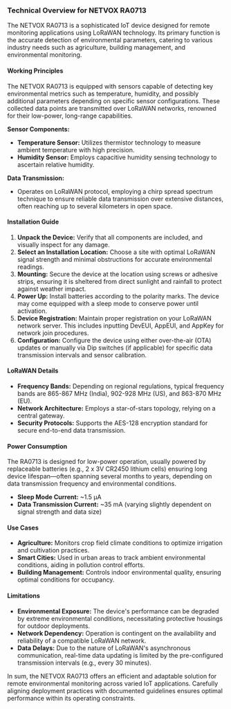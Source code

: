 ### Technical Overview for NETVOX RA0713

The NETVOX RA0713 is a sophisticated IoT device designed for remote monitoring applications using LoRaWAN technology. Its primary function is the accurate detection of environmental parameters, catering to various industry needs such as agriculture, building management, and environmental monitoring.

#### Working Principles
The NETVOX RA0713 is equipped with sensors capable of detecting key environmental metrics such as temperature, humidity, and possibly additional parameters depending on specific sensor configurations. These collected data points are transmitted over LoRaWAN networks, renowned for their low-power, long-range capabilities.

**Sensor Components:**
- **Temperature Sensor:** Utilizes thermistor technology to measure ambient temperature with high precision.
- **Humidity Sensor:** Employs capacitive humidity sensing technology to ascertain relative humidity.

**Data Transmission:**
- Operates on LoRaWAN protocol, employing a chirp spread spectrum technique to ensure reliable data transmission over extensive distances, often reaching up to several kilometers in open space.

#### Installation Guide
1. **Unpack the Device:** Verify that all components are included, and visually inspect for any damage.
2. **Select an Installation Location:** Choose a site with optimal LoRaWAN signal strength and minimal obstructions for accurate environmental readings.
3. **Mounting:** Secure the device at the location using screws or adhesive strips, ensuring it is sheltered from direct sunlight and rainfall to protect against weather impact.
4. **Power Up:** Install batteries according to the polarity marks. The device may come equipped with a sleep mode to conserve power until activation.
5. **Device Registration:** Maintain proper registration on your LoRaWAN network server. This includes inputting DevEUI, AppEUI, and AppKey for network join procedures.
6. **Configuration:** Configure the device using either over-the-air (OTA) updates or manually via Dip switches (if applicable) for specific data transmission intervals and sensor calibration.

#### LoRaWAN Details
- **Frequency Bands:** Depending on regional regulations, typical frequency bands are 865-867 MHz (India), 902-928 MHz (US), and 863-870 MHz (EU).
- **Network Architecture:** Employs a star-of-stars topology, relying on a central gateway.
- **Security Protocols:** Supports the AES-128 encryption standard for secure end-to-end data transmission.

#### Power Consumption
The RA0713 is designed for low-power operation, usually powered by replaceable batteries (e.g., 2 x 3V CR2450 lithium cells) ensuring long device lifespan—often spanning several months to years, depending on data transmission frequency and environmental conditions.

- **Sleep Mode Current:** ~1.5 µA
- **Data Transmission Current:** ~35 mA (varying slightly dependent on signal strength and data size)

#### Use Cases
- **Agriculture:** Monitors crop field climate conditions to optimize irrigation and cultivation practices.
- **Smart Cities:** Used in urban areas to track ambient environmental conditions, aiding in pollution control efforts.
- **Building Management:** Controls indoor environmental quality, ensuring optimal conditions for occupancy.

#### Limitations
- **Environmental Exposure:** The device's performance can be degraded by extreme environmental conditions, necessitating protective housings for outdoor deployments.
- **Network Dependency:** Operation is contingent on the availability and reliability of a compatible LoRaWAN network.
- **Data Delays:** Due to the nature of LoRaWAN's asynchronous communication, real-time data updating is limited by the pre-configured transmission intervals (e.g., every 30 minutes).

In sum, the NETVOX RA0713 offers an efficient and adaptable solution for remote environmental monitoring across varied IoT applications. Carefully aligning deployment practices with documented guidelines ensures optimal performance within its operating constraints.